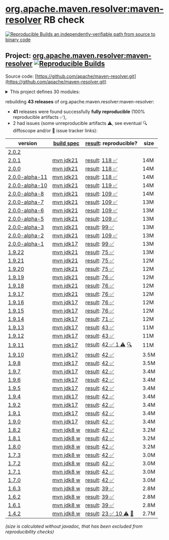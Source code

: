 [org.apache.maven.resolver:maven-resolver](https://central.sonatype.com/artifact/org.apache.maven.resolver/maven-resolver/versions) RB check
=======

[![Reproducible Builds](https://reproducible-builds.org/images/logos/rb.svg) an independently-verifiable path from source to binary code](https://reproducible-builds.org/)

## Project: [org.apache.maven.resolver:maven-resolver](https://central.sonatype.com/artifact/org.apache.maven.resolver/maven-resolver/versions) [![Reproducible Builds](https://img.shields.io/endpoint?url=https://raw.githubusercontent.com/jvm-repo-rebuild/reproducible-central/master/content/org/apache/maven/resolver/maven-resolver/badge.json)](https://github.com/jvm-repo-rebuild/reproducible-central/blob/master/content/org/apache/maven/resolver/maven-resolver/README.md)

Source code: [https://github.com/apache/maven-resolver.git](https://github.com/apache/maven-resolver.git)

<details><summary>This project defines 30 modules:</summary>

* [org.apache.maven.resolver:maven-resolver](https://central.sonatype.com/artifact/org.apache.maven.resolver/maven-resolver/overview)
* [org.apache.maven.resolver:maven-resolver-api](https://central.sonatype.com/artifact/org.apache.maven.resolver/maven-resolver-api/overview)
* [org.apache.maven.resolver:maven-resolver-connector-basic](https://central.sonatype.com/artifact/org.apache.maven.resolver/maven-resolver-connector-basic/overview)
* [org.apache.maven.resolver:maven-resolver-generator-gnupg](https://central.sonatype.com/artifact/org.apache.maven.resolver/maven-resolver-generator-gnupg/overview)
* [org.apache.maven.resolver:maven-resolver-impl](https://central.sonatype.com/artifact/org.apache.maven.resolver/maven-resolver-impl/overview)
* [org.apache.maven.resolver:maven-resolver-named-locks](https://central.sonatype.com/artifact/org.apache.maven.resolver/maven-resolver-named-locks/overview)
* [org.apache.maven.resolver:maven-resolver-named-locks-hazelcast](https://central.sonatype.com/artifact/org.apache.maven.resolver/maven-resolver-named-locks-hazelcast/overview)
* [org.apache.maven.resolver:maven-resolver-named-locks-ipc](https://central.sonatype.com/artifact/org.apache.maven.resolver/maven-resolver-named-locks-ipc/overview)
* [org.apache.maven.resolver:maven-resolver-named-locks-redisson](https://central.sonatype.com/artifact/org.apache.maven.resolver/maven-resolver-named-locks-redisson/overview)
* [org.apache.maven.resolver:maven-resolver-spi](https://central.sonatype.com/artifact/org.apache.maven.resolver/maven-resolver-spi/overview)
* [org.apache.maven.resolver:maven-resolver-supplier](https://central.sonatype.com/artifact/org.apache.maven.resolver/maven-resolver-supplier/overview)
* [org.apache.maven.resolver:maven-resolver-supplier-mvn3](https://central.sonatype.com/artifact/org.apache.maven.resolver/maven-resolver-supplier-mvn3/overview)
* [org.apache.maven.resolver:maven-resolver-supplier-mvn4](https://central.sonatype.com/artifact/org.apache.maven.resolver/maven-resolver-supplier-mvn4/overview)
* [org.apache.maven.resolver:maven-resolver-synccontext-global](https://central.sonatype.com/artifact/org.apache.maven.resolver/maven-resolver-synccontext-global/overview)
* [org.apache.maven.resolver:maven-resolver-synccontext-redisson](https://central.sonatype.com/artifact/org.apache.maven.resolver/maven-resolver-synccontext-redisson/overview)
* [org.apache.maven.resolver:maven-resolver-test-http](https://central.sonatype.com/artifact/org.apache.maven.resolver/maven-resolver-test-http/overview)
* [org.apache.maven.resolver:maven-resolver-test-util](https://central.sonatype.com/artifact/org.apache.maven.resolver/maven-resolver-test-util/overview)
* [org.apache.maven.resolver:maven-resolver-transport-apache](https://central.sonatype.com/artifact/org.apache.maven.resolver/maven-resolver-transport-apache/overview)
* [org.apache.maven.resolver:maven-resolver-transport-classpath](https://central.sonatype.com/artifact/org.apache.maven.resolver/maven-resolver-transport-classpath/overview)
* [org.apache.maven.resolver:maven-resolver-transport-file](https://central.sonatype.com/artifact/org.apache.maven.resolver/maven-resolver-transport-file/overview)
* [org.apache.maven.resolver:maven-resolver-transport-http](https://central.sonatype.com/artifact/org.apache.maven.resolver/maven-resolver-transport-http/overview)
* [org.apache.maven.resolver:maven-resolver-transport-jdk](https://central.sonatype.com/artifact/org.apache.maven.resolver/maven-resolver-transport-jdk/overview)
* [org.apache.maven.resolver:maven-resolver-transport-jdk-11](https://central.sonatype.com/artifact/org.apache.maven.resolver/maven-resolver-transport-jdk-11/overview)
* [org.apache.maven.resolver:maven-resolver-transport-jdk-19](https://central.sonatype.com/artifact/org.apache.maven.resolver/maven-resolver-transport-jdk-19/overview)
* [org.apache.maven.resolver:maven-resolver-transport-jdk-21](https://central.sonatype.com/artifact/org.apache.maven.resolver/maven-resolver-transport-jdk-21/overview)
* [org.apache.maven.resolver:maven-resolver-transport-jdk-8](https://central.sonatype.com/artifact/org.apache.maven.resolver/maven-resolver-transport-jdk-8/overview)
* [org.apache.maven.resolver:maven-resolver-transport-jdk-parent](https://central.sonatype.com/artifact/org.apache.maven.resolver/maven-resolver-transport-jdk-parent/overview)
* [org.apache.maven.resolver:maven-resolver-transport-jetty](https://central.sonatype.com/artifact/org.apache.maven.resolver/maven-resolver-transport-jetty/overview)
* [org.apache.maven.resolver:maven-resolver-transport-wagon](https://central.sonatype.com/artifact/org.apache.maven.resolver/maven-resolver-transport-wagon/overview)
* [org.apache.maven.resolver:maven-resolver-util](https://central.sonatype.com/artifact/org.apache.maven.resolver/maven-resolver-util/overview)
</details>

rebuilding **43 releases** of org.apache.maven.resolver:maven-resolver:
- **41** releases were found successfully **fully reproducible** (100% reproducible artifacts :white_check_mark:),
- 2 had issues (some unreproducible artifacts :warning:, see eventual :mag: diffoscope and/or :memo: issue tracker links):

| version | [build spec](/BUILDSPEC.md) | [result](https://reproducible-builds.org/docs/jvm/): reproducible? | size |
| -- | --------- | ------ | -- |
| [2.0.2](https://central.sonatype.com/artifact/org.apache.maven.resolver/maven-resolver/2.0.2/pom) | | | |
| [2.0.1](https://central.sonatype.com/artifact/org.apache.maven.resolver/maven-resolver/2.0.1/pom) | [mvn jdk21](maven-resolver-2.0.1.buildspec) | [result](maven-resolver-2.0.1.buildinfo): [118 :white_check_mark: ](maven-resolver-2.0.1.buildcompare) | 14M |
| [2.0.0](https://central.sonatype.com/artifact/org.apache.maven.resolver/maven-resolver/2.0.0/pom) | [mvn jdk21](maven-resolver-2.0.0.buildspec) | [result](maven-resolver-2.0.0.buildinfo): [118 :white_check_mark: ](maven-resolver-2.0.0.buildcompare) | 14M |
| [2.0.0-alpha-11](https://central.sonatype.com/artifact/org.apache.maven.resolver/maven-resolver/2.0.0-alpha-11/pom) | [mvn jdk21](maven-resolver-2.0.0-alpha-11.buildspec) | [result](maven-resolver-2.0.0-alpha-11.buildinfo): [118 :white_check_mark: ](maven-resolver-2.0.0-alpha-11.buildcompare) | 14M |
| [2.0.0-alpha-10](https://central.sonatype.com/artifact/org.apache.maven.resolver/maven-resolver/2.0.0-alpha-10/pom) | [mvn jdk21](maven-resolver-2.0.0-alpha-10.buildspec) | [result](maven-resolver-2.0.0-alpha-10.buildinfo): [119 :white_check_mark: ](maven-resolver-2.0.0-alpha-10.buildcompare) | 14M |
| [2.0.0-alpha-8](https://central.sonatype.com/artifact/org.apache.maven.resolver/maven-resolver/2.0.0-alpha-8/pom) | [mvn jdk21](maven-resolver-2.0.0-alpha-8.buildspec) | [result](maven-resolver-2.0.0-alpha-8.buildinfo): [109 :white_check_mark: ](maven-resolver-2.0.0-alpha-8.buildcompare) | 14M |
| [2.0.0-alpha-7](https://central.sonatype.com/artifact/org.apache.maven.resolver/maven-resolver/2.0.0-alpha-7/pom) | [mvn jdk21](maven-resolver-2.0.0-alpha-7.buildspec) | [result](maven-resolver-2.0.0-alpha-7.buildinfo): [109 :white_check_mark: ](maven-resolver-2.0.0-alpha-7.buildcompare) | 13M |
| [2.0.0-alpha-6](https://central.sonatype.com/artifact/org.apache.maven.resolver/maven-resolver/2.0.0-alpha-6/pom) | [mvn jdk21](maven-resolver-2.0.0-alpha-6.buildspec) | [result](maven-resolver-2.0.0-alpha-6.buildinfo): [109 :white_check_mark: ](maven-resolver-2.0.0-alpha-6.buildcompare) | 13M |
| [2.0.0-alpha-5](https://central.sonatype.com/artifact/org.apache.maven.resolver/maven-resolver/2.0.0-alpha-5/pom) | [mvn jdk21](maven-resolver-2.0.0-alpha-5.buildspec) | [result](maven-resolver-2.0.0-alpha-5.buildinfo): [109 :white_check_mark: ](maven-resolver-2.0.0-alpha-5.buildcompare) | 13M |
| [2.0.0-alpha-3](https://central.sonatype.com/artifact/org.apache.maven.resolver/maven-resolver/2.0.0-alpha-3/pom) | [mvn jdk21](maven-resolver-2.0.0-alpha-3.buildspec) | [result](maven-resolver-2.0.0-alpha-3.buildinfo): [99 :white_check_mark: ](maven-resolver-2.0.0-alpha-3.buildcompare) | 13M |
| [2.0.0-alpha-2](https://central.sonatype.com/artifact/org.apache.maven.resolver/maven-resolver/2.0.0-alpha-2/pom) | [mvn jdk21](maven-resolver-2.0.0-alpha-2.buildspec) | [result](maven-resolver-2.0.0-alpha-2.buildinfo): [109 :white_check_mark: ](maven-resolver-2.0.0-alpha-2.buildcompare) | 13M |
| [2.0.0-alpha-1](https://central.sonatype.com/artifact/org.apache.maven.resolver/maven-resolver/2.0.0-alpha-1/pom) | [mvn jdk17](maven-resolver-2.0.0-alpha-1.buildspec) | [result](maven-resolver-2.0.0-alpha-1.buildinfo): [99 :white_check_mark: ](maven-resolver-2.0.0-alpha-1.buildcompare) | 13M |
| [1.9.22](https://central.sonatype.com/artifact/org.apache.maven.resolver/maven-resolver/1.9.22/pom) | [mvn jdk21](maven-resolver-1.9.22.buildspec) | [result](maven-resolver-1.9.22.buildinfo): [75 :white_check_mark: ](maven-resolver-1.9.22.buildcompare) | 13M |
| [1.9.21](https://central.sonatype.com/artifact/org.apache.maven.resolver/maven-resolver/1.9.21/pom) | [mvn jdk21](maven-resolver-1.9.21.buildspec) | [result](maven-resolver-1.9.21.buildinfo): [75 :white_check_mark: ](maven-resolver-1.9.21.buildcompare) | 12M |
| [1.9.20](https://central.sonatype.com/artifact/org.apache.maven.resolver/maven-resolver/1.9.20/pom) | [mvn jdk21](maven-resolver-1.9.20.buildspec) | [result](maven-resolver-1.9.20.buildinfo): [75 :white_check_mark: ](maven-resolver-1.9.20.buildcompare) | 12M |
| [1.9.19](https://central.sonatype.com/artifact/org.apache.maven.resolver/maven-resolver/1.9.19/pom) | [mvn jdk21](maven-resolver-1.9.19.buildspec) | [result](maven-resolver-1.9.19.buildinfo): [76 :white_check_mark: ](maven-resolver-1.9.19.buildcompare) | 12M |
| [1.9.18](https://central.sonatype.com/artifact/org.apache.maven.resolver/maven-resolver/1.9.18/pom) | [mvn jdk21](maven-resolver-1.9.18.buildspec) | [result](maven-resolver-1.9.18.buildinfo): [76 :white_check_mark: ](maven-resolver-1.9.18.buildcompare) | 12M |
| [1.9.17](https://central.sonatype.com/artifact/org.apache.maven.resolver/maven-resolver/1.9.17/pom) | [mvn jdk21](maven-resolver-1.9.17.buildspec) | [result](maven-resolver-1.9.17.buildinfo): [76 :white_check_mark: ](maven-resolver-1.9.17.buildcompare) | 12M |
| [1.9.16](https://central.sonatype.com/artifact/org.apache.maven.resolver/maven-resolver/1.9.16/pom) | [mvn jdk17](maven-resolver-1.9.16.buildspec) | [result](maven-resolver-1.9.16.buildinfo): [76 :white_check_mark: ](maven-resolver-1.9.16.buildcompare) | 12M |
| [1.9.15](https://central.sonatype.com/artifact/org.apache.maven.resolver/maven-resolver/1.9.15/pom) | [mvn jdk17](maven-resolver-1.9.15.buildspec) | [result](maven-resolver-1.9.15.buildinfo): [76 :white_check_mark: ](maven-resolver-1.9.15.buildcompare) | 12M |
| [1.9.14](https://central.sonatype.com/artifact/org.apache.maven.resolver/maven-resolver/1.9.14/pom) | [mvn jdk17](maven-resolver-1.9.14.buildspec) | [result](maven-resolver-1.9.14.buildinfo): [71 :white_check_mark: ](maven-resolver-1.9.14.buildcompare) | 12M |
| [1.9.13](https://central.sonatype.com/artifact/org.apache.maven.resolver/maven-resolver/1.9.13/pom) | [mvn jdk17](maven-resolver-1.9.13.buildspec) | [result](maven-resolver-1.9.13.buildinfo): [43 :white_check_mark: ](maven-resolver-1.9.13.buildcompare) | 11M |
| [1.9.12](https://central.sonatype.com/artifact/org.apache.maven.resolver/maven-resolver/1.9.12/pom) | [mvn jdk17](maven-resolver-1.9.12.buildspec) | [result](maven-resolver-1.9.12.buildinfo): [43 :white_check_mark: ](maven-resolver-1.9.12.buildcompare) | 11M |
| [1.9.11](https://central.sonatype.com/artifact/org.apache.maven.resolver/maven-resolver/1.9.11/pom) | [mvn jdk17](maven-resolver-1.9.11.buildspec) | [result](maven-resolver-1.9.11.buildinfo): [42 :white_check_mark:  1 :warning:](maven-resolver-1.9.11.buildcompare) [:mag:](maven-resolver-1.9.11.diffoscope) | 11M |
| [1.9.10](https://central.sonatype.com/artifact/org.apache.maven.resolver/maven-resolver/1.9.10/pom) | [mvn jdk17](maven-resolver-1.9.10.buildspec) | [result](maven-resolver-1.9.10.buildinfo): [42 :white_check_mark: ](maven-resolver-1.9.10.buildcompare) | 3.5M |
| [1.9.8](https://central.sonatype.com/artifact/org.apache.maven.resolver/maven-resolver/1.9.8/pom) | [mvn jdk17](maven-resolver-1.9.8.buildspec) | [result](maven-resolver-1.9.8.buildinfo): [42 :white_check_mark: ](maven-resolver-1.9.8.buildcompare) | 3.5M |
| [1.9.7](https://central.sonatype.com/artifact/org.apache.maven.resolver/maven-resolver/1.9.7/pom) | [mvn jdk17](maven-resolver-1.9.7.buildspec) | [result](maven-resolver-1.9.7.buildinfo): [42 :white_check_mark: ](maven-resolver-1.9.7.buildcompare) | 3.4M |
| [1.9.6](https://central.sonatype.com/artifact/org.apache.maven.resolver/maven-resolver/1.9.6/pom) | [mvn jdk17](maven-resolver-1.9.6.buildspec) | [result](maven-resolver-1.9.6.buildinfo): [42 :white_check_mark: ](maven-resolver-1.9.6.buildcompare) | 3.4M |
| [1.9.5](https://central.sonatype.com/artifact/org.apache.maven.resolver/maven-resolver/1.9.5/pom) | [mvn jdk17](maven-resolver-1.9.5.buildspec) | [result](maven-resolver-1.9.5.buildinfo): [42 :white_check_mark: ](maven-resolver-1.9.5.buildcompare) | 3.4M |
| [1.9.4](https://central.sonatype.com/artifact/org.apache.maven.resolver/maven-resolver/1.9.4/pom) | [mvn jdk17](maven-resolver-1.9.4.buildspec) | [result](maven-resolver-1.9.4.buildinfo): [42 :white_check_mark: ](maven-resolver-1.9.4.buildcompare) | 3.4M |
| [1.9.2](https://central.sonatype.com/artifact/org.apache.maven.resolver/maven-resolver/1.9.2/pom) | [mvn jdk17](maven-resolver-1.9.2.buildspec) | [result](maven-resolver-1.9.2.buildinfo): [42 :white_check_mark: ](maven-resolver-1.9.2.buildcompare) | 3.4M |
| [1.9.1](https://central.sonatype.com/artifact/org.apache.maven.resolver/maven-resolver/1.9.1/pom) | [mvn jdk17](maven-resolver-1.9.1.buildspec) | [result](maven-resolver-1.9.1.buildinfo): [42 :white_check_mark: ](maven-resolver-1.9.1.buildcompare) | 3.4M |
| [1.9.0](https://central.sonatype.com/artifact/org.apache.maven.resolver/maven-resolver/1.9.0/pom) | [mvn jdk17](maven-resolver-1.9.0.buildspec) | [result](maven-resolver-1.9.0.buildinfo): [42 :white_check_mark: ](maven-resolver-1.9.0.buildcompare) | 3.4M |
| [1.8.2](https://central.sonatype.com/artifact/org.apache.maven.resolver/maven-resolver/1.8.2/pom) | [mvn jdk8 w](maven-resolver-1.8.2.buildspec) | [result](maven-resolver-1.8.2.buildinfo): [42 :white_check_mark: ](maven-resolver-1.8.2.buildcompare) | 3.2M |
| [1.8.1](https://central.sonatype.com/artifact/org.apache.maven.resolver/maven-resolver/1.8.1/pom) | [mvn jdk8 w](maven-resolver-1.8.1.buildspec) | [result](maven-resolver-1.8.1.buildinfo): [42 :white_check_mark: ](maven-resolver-1.8.1.buildcompare) | 3.2M |
| [1.8.0](https://central.sonatype.com/artifact/org.apache.maven.resolver/maven-resolver/1.8.0/pom) | [mvn jdk8 w](maven-resolver-1.8.0.buildspec) | [result](maven-resolver-1.8.0.buildinfo): [42 :white_check_mark: ](maven-resolver-1.8.0.buildcompare) | 3.2M |
| [1.7.3](https://central.sonatype.com/artifact/org.apache.maven.resolver/maven-resolver/1.7.3/pom) | [mvn jdk8 w](maven-resolver-1.7.3.buildspec) | [result](maven-resolver-1.7.3.buildinfo): [42 :white_check_mark: ](maven-resolver-1.7.3.buildcompare) | 3.0M |
| [1.7.2](https://central.sonatype.com/artifact/org.apache.maven.resolver/maven-resolver/1.7.2/pom) | [mvn jdk8 w](maven-resolver-1.7.2.buildspec) | [result](maven-resolver-1.7.2.buildinfo): [42 :white_check_mark: ](maven-resolver-1.7.2.buildcompare) | 3.0M |
| [1.7.1](https://central.sonatype.com/artifact/org.apache.maven.resolver/maven-resolver/1.7.1/pom) | [mvn jdk8 w](maven-resolver-1.7.1.buildspec) | [result](maven-resolver-1.7.1.buildinfo): [42 :white_check_mark: ](maven-resolver-1.7.1.buildcompare) | 3.0M |
| [1.7.0](https://central.sonatype.com/artifact/org.apache.maven.resolver/maven-resolver/1.7.0/pom) | [mvn jdk8 w](maven-resolver-1.7.0.buildspec) | [result](maven-resolver-1.7.0.buildinfo): [42 :white_check_mark: ](maven-resolver-1.7.0.buildcompare) | 3.0M |
| [1.6.3](https://central.sonatype.com/artifact/org.apache.maven.resolver/maven-resolver/1.6.3/pom) | [mvn jdk8 w](maven-resolver-1.6.3.buildspec) | [result](maven-resolver-synccontext-redisson-1.6.3.buildinfo): [39 :white_check_mark: ](maven-resolver-synccontext-redisson-1.6.3.buildcompare) | 2.8M |
| [1.6.2](https://central.sonatype.com/artifact/org.apache.maven.resolver/maven-resolver/1.6.2/pom) | [mvn jdk8 w](maven-resolver-1.6.2.buildspec) | [result](maven-resolver-synccontext-redisson-1.6.2.buildinfo): [39 :white_check_mark: ](maven-resolver-synccontext-redisson-1.6.2.buildcompare) | 2.8M |
| [1.6.1](https://central.sonatype.com/artifact/org.apache.maven.resolver/maven-resolver/1.6.1/pom) | [mvn jdk8 w](maven-resolver-1.6.1.buildspec) | [result](maven-resolver-synccontext-redisson-1.6.1.buildinfo): [39 :white_check_mark: ](maven-resolver-synccontext-redisson-1.6.1.buildcompare) | 2.8M |
| [1.4.2](https://central.sonatype.com/artifact/org.apache.maven.resolver/maven-resolver/1.4.2/pom) | [mvn jdk8 w](maven-resolver-1.4.2.buildspec) | [result](maven-resolver-transport-wagon-1.4.2.buildinfo): [23 :white_check_mark:  10 :warning:](maven-resolver-transport-wagon-1.4.2.buildcompare) [:memo:](https://issues.apache.org/jira/browse/MRESOLVER-137) | 2.7M |

<i>(size is calculated without javadoc, that has been excluded from reproducibility checks)</i>
